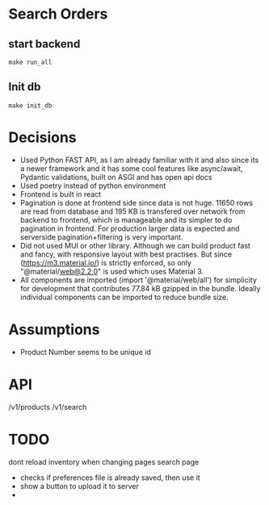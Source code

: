 # Search Orders

## start backend

```
make run_all
```

## Init db

```
make init_db
```

# Decisions

- Used Python FAST API, as I am already familiar with it and also since its a newer framework and it has some cool features like async/await, Pydantic validations, built on ASGI and has open api docs
- Used poetry instead of python environment
- Frontend is built in react
- Pagination is done at frontend side since data is not huge. 11650 rows are read from database and 195 KB is transfered over network from backend to frontend, which is manageable and its simpler to do pagination in frontend.
  For production larger data is expected and serverside pagination+filtering is very important.
- Did not used MUI or other library. Although we can build product fast and fancy, with responsive layout with best practises. But since (https://m3.material.io/) is strictly enforced, so only "@material/web@2.2.0" is used which uses Material 3.
- All components are imported (import '@material/web/all') for simplicity for development that contributes 77.84 kB gzipped in the bundle. Ideally individual components can be imported to reduce bundle size.

# Assumptions

- Product Number seems to be unique id

#

#

#

#

#

# API

/v1/products
/v1/search

# TODO

dont reload inventory when changing pages
search page

- checks if preferences file is already saved, then use it
- show a button to upload it to server
-
